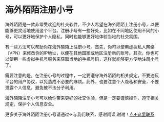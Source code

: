 # 海外陌陌注册小号

海外陌陌是一款非常受欢迎的社交软件，不少人希望在海外陌陌上注册小号，以便能够更灵活地使用这个平台。注册小号有一些好处，比如在不同地区使用不同的小号，可以更好地保护个人隐私，同时也能够更好地体验当地的社交氛围。

有一些方法可以帮助你在海外陌陌上注册小号。首先，你可以使用虚拟私人网络（VPN）来修改你的IP地址，以便在其他国家或地区注册新的账号。其次，你也可以使用一些虚拟手机号服务来获取当地的手机号码，这样就能够更方便地注册小号了。

需要注意的是，在注册小号的过程中，一定要遵守海外陌陌的相关规定，不要违反平台的用户协议，以免造成不必要的麻烦。此外，也要注意个人隐私和安全，不要泄露个人信息，避免被不法分子利用。

海外陌陌注册小号可以给你带来更好的社交体验，但是一定要谨慎操作，遵守相关规定，保护个人信息安全。

更多关于海外陌陌注册小号请通过✈与我们联系，感谢阅读,谢谢！[点✈这里联系](https://b.k02.cc)
